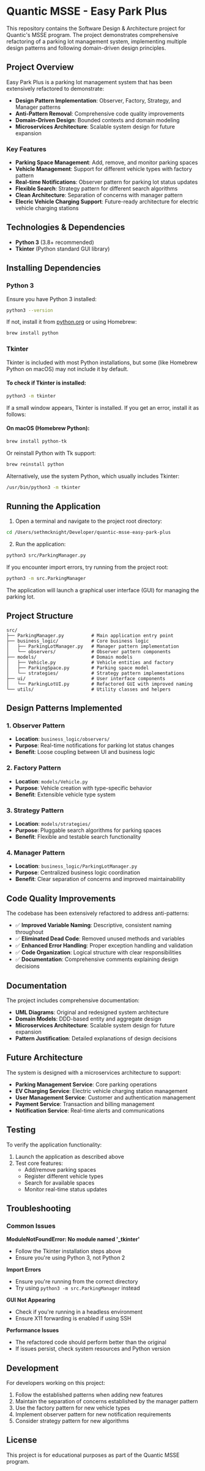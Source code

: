# Quantic MSSE - Easy Park Plus

This repository contains the Software Design & Architecture project for Quantic's MSSE program. The project demonstrates comprehensive refactoring of a parking lot management system, implementing multiple design patterns and following domain-driven design principles.

## Project Overview

Easy Park Plus is a parking lot management system that has been extensively refactored to demonstrate:

- **Design Pattern Implementation**: Observer, Factory, Strategy, and Manager patterns
- **Anti-Pattern Removal**: Comprehensive code quality improvements
- **Domain-Driven Design**: Bounded contexts and domain modeling
- **Microservices Architecture**: Scalable system design for future expansion

### Key Features

- **Parking Space Management**: Add, remove, and monitor parking spaces
- **Vehicle Management**: Support for different vehicle types with factory pattern
- **Real-time Notifications**: Observer pattern for parking lot status updates
- **Flexible Search**: Strategy pattern for different search algorithms
- **Clean Architecture**: Separation of concerns with manager pattern
- **Elecric Vehicle Charging Support**: Future-ready architecture for electric vehicle charging stations

## Technologies & Dependencies

- **Python 3** (3.8+ recommended)
- **Tkinter** (Python standard GUI library)

## Installing Dependencies

### Python 3

Ensure you have Python 3 installed:

```sh
python3 --version
```

If not, install it from [python.org](https://www.python.org/downloads/) or using Homebrew:

```sh
brew install python
```

### Tkinter

Tkinter is included with most Python installations, but some (like Homebrew Python on macOS) may not include it by default.

#### To check if Tkinter is installed:

```sh
python3 -m tkinter
```

If a small window appears, Tkinter is installed. If you get an error, install it as follows:

#### On macOS (Homebrew Python):

```sh
brew install python-tk
```

Or reinstall Python with Tk support:

```sh
brew reinstall python
```

Alternatively, use the system Python, which usually includes Tkinter:

```sh
/usr/bin/python3 -m tkinter
```

## Running the Application

1. Open a terminal and navigate to the project root directory:

```sh
cd /Users/sethmcknight/Developer/quantic-msse-easy-park-plus
```

2. Run the application:

```sh
python3 src/ParkingManager.py
```

If you encounter import errors, try running from the project root:

```sh
python3 -m src.ParkingManager
```

The application will launch a graphical user interface (GUI) for managing the parking lot.

## Project Structure

```
src/
├── ParkingManager.py          # Main application entry point
├── business_logic/            # Core business logic
│   ├── ParkingLotManager.py   # Manager pattern implementation
│   └── observers/             # Observer pattern components
├── models/                    # Domain models
│   ├── Vehicle.py             # Vehicle entities and factory
│   ├── ParkingSpace.py        # Parking space model
│   └── strategies/            # Strategy pattern implementations
├── ui/                        # User interface components
│   └── ParkingLotUI.py        # Refactored GUI with improved naming
└── utils/                     # Utility classes and helpers
```

## Design Patterns Implemented

### 1. Observer Pattern

- **Location**: `business_logic/observers/`
- **Purpose**: Real-time notifications for parking lot status changes
- **Benefit**: Loose coupling between UI and business logic

### 2. Factory Pattern

- **Location**: `models/Vehicle.py`
- **Purpose**: Vehicle creation with type-specific behavior
- **Benefit**: Extensible vehicle type system

### 3. Strategy Pattern

- **Location**: `models/strategies/`
- **Purpose**: Pluggable search algorithms for parking spaces
- **Benefit**: Flexible and testable search functionality

### 4. Manager Pattern

- **Location**: `business_logic/ParkingLotManager.py`
- **Purpose**: Centralized business logic coordination
- **Benefit**: Clear separation of concerns and improved maintainability

## Code Quality Improvements

The codebase has been extensively refactored to address anti-patterns:

- ✅ **Improved Variable Naming**: Descriptive, consistent naming throughout
- ✅ **Eliminated Dead Code**: Removed unused methods and variables
- ✅ **Enhanced Error Handling**: Proper exception handling and validation
- ✅ **Code Organization**: Logical structure with clear responsibilities
- ✅ **Documentation**: Comprehensive comments explaining design decisions

## Documentation

The project includes comprehensive documentation:

- **UML Diagrams**: Original and redesigned system architecture
- **Domain Models**: DDD-based entity and aggregate design
- **Microservices Architecture**: Scalable system design for future expansion
- **Pattern Justification**: Detailed explanations of design decisions

## Future Architecture

The system is designed with a microservices architecture to support:

- **Parking Management Service**: Core parking operations
- **EV Charging Service**: Electric vehicle charging station management
- **User Management Service**: Customer and authentication management
- **Payment Service**: Transaction and billing management
- **Notification Service**: Real-time alerts and communications

## Testing

To verify the application functionality:

1. Launch the application as described above
2. Test core features:
   - Add/remove parking spaces
   - Register different vehicle types
   - Search for available spaces
   - Monitor real-time status updates

## Troubleshooting

### Common Issues

**ModuleNotFoundError: No module named '\_tkinter'**

- Follow the Tkinter installation steps above
- Ensure you're using Python 3, not Python 2

**Import Errors**

- Ensure you're running from the correct directory
- Try using `python3 -m src.ParkingManager` instead

**GUI Not Appearing**

- Check if you're running in a headless environment
- Ensure X11 forwarding is enabled if using SSH

**Performance Issues**

- The refactored code should perform better than the original
- If issues persist, check system resources and Python version

## Development

For developers working on this project:

1. Follow the established patterns when adding new features
2. Maintain the separation of concerns established by the manager pattern
3. Use the factory pattern for new vehicle types
4. Implement observer pattern for new notification requirements
5. Consider strategy pattern for new algorithms

## License

This project is for educational purposes as part of the Quantic MSSE program.
